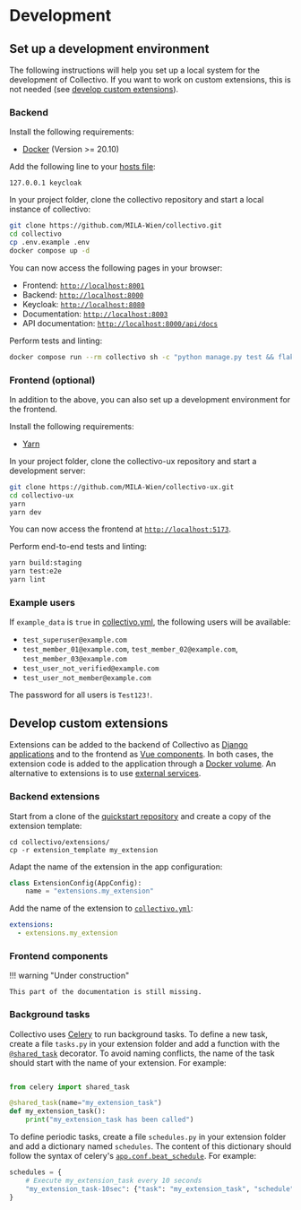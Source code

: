 # Development

## Set up a development environment

The following instructions will help you set up a local system for the development of Collectivo. If you want to work on custom extensions, this is not needed (see [develop custom extensions](#develop-custom-extensions)).

### Backend

Install the following requirements:

- [Docker](https://docs.docker.com/get-docker/) (Version >= 20.10)

Add the following line to your [hosts file](https://www.howtogeek.com/27350/beginner-geek-how-to-edit-your-hosts-file/):

```title="etc/hosts"
127.0.0.1 keycloak
```

In your project folder, clone the collectivo repository and start a local instance of collectivo:

```sh
git clone https://github.com/MILA-Wien/collectivo.git
cd collectivo
cp .env.example .env
docker compose up -d
```

You can now access the following pages in your browser:

- Frontend: [`http://localhost:8001`](http://localhost:8001)
- Backend: [`http://localhost:8000`](http://localhost:8000)
- Keycloak: [`http://localhost:8080`](http://localhost:8080)
- Documentation: [`http://localhost:8003`](http://localhost:8003)
- API documentation: [`http://localhost:8000/api/docs`](http://localhost:8000/api/docs)

Perform tests and linting:

```sh
docker compose run --rm collectivo sh -c "python manage.py test && flake8"
```

### Frontend (optional)

In addition to the above, you can also set up a development environment for the frontend.

Install the following requirements:

- [Yarn](https://classic.yarnpkg.com/lang/en/docs/install/)

In your project folder, clone the collectivo-ux repository and start a development server:

```sh
git clone https://github.com/MILA-Wien/collectivo-ux.git
cd collectivo-ux
yarn
yarn dev
```

You can now access the frontend at [`http://localhost:5173`](http://localhost:5173).

Perform end-to-end tests and linting:

```sh
yarn build:staging
yarn test:e2e
yarn lint
```

### Example users

If `example_data` is `true` in [collectivo.yml](reference.md#settings), the following users will be available:

- `test_superuser@example.com`
- `test_member_01@example.com`, `test_member_02@example.com`,
  `test_member_03@example.com`
- `test_user_not_verified@example.com`
- `test_user_not_member@example.com`

The password for all users is `Test123!`.

## Develop custom extensions

Extensions can be added to the backend of Collectivo as [Django applications](https://docs.djangoproject.com/en/4.2/ref/applications/) and to the frontend as [Vue components](https://vuejs.org/guide/introduction.html). In both cases, the extension code is added to the application through a [Docker volume](https://docs.docker.com/storage/volumes/). An alternative to extensions is to use [external services](extensions/components.md).

### Backend extensions

Start from a clone of the [quickstart repository](quickstart.md) and create a copy of the extension template:

```shell
cd collectivo/extensions/
cp -r extension_template my_extension
```

Adapt the name of the extension in the app configuration:

```python title="collectivo/extensions/my_extension/apps.py"
class ExtensionConfig(AppConfig):
    name = "extensions.my_extension"
```

Add the name of the extension to [`collectivo.yml`](reference.md#settings):

```yaml title="collectivo/collectivo.yml"
extensions:
  - extensions.my_extension
```

### Frontend components

!!! warning "Under construction"

    This part of the documentation is still missing.


### Background tasks

Collectivo uses [Celery](https://docs.celeryq.dev/en/stable/) to run background tasks. To define a new task, create a file `tasks.py` in your extension folder and add a function with the [`@shared_task`](https://docs.celeryq.dev/en/stable/django/first-steps-with-django.html#using-the-shared-task-decorator) decorator.
To avoid naming conflicts, the name of the task should start with the name of your extension. For example:

```python title="my_extension/tasks.py"

from celery import shared_task

@shared_task(name="my_extension_task")
def my_extension_task():
    print("my_extension_task has been called")
```

To define periodic tasks, create a file `schedules.py` in your extension folder and add a dictionary named `schedules`. The content of this dictionary should follow the syntax of celery's [`app.conf.beat_schedule`](https://docs.celeryq.dev/en/stable/userguide/configuration.html#std-setting-beat_schedule). For example:

```python title="my_extension/schedules.py"
schedules = {
    # Execute my_extension_task every 10 seconds
    "my_extension_task-10sec": {"task": "my_extension_task", "schedule": 10.0},
}
```
